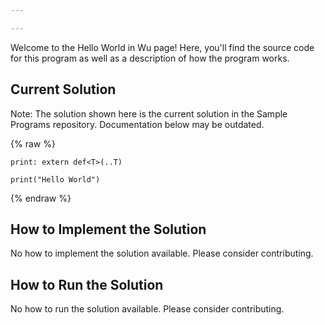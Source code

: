 ```yaml
---

---
```


Welcome to the Hello World in Wu page! Here, you'll find the source code for this program as well as a description of how the program works.

## Current Solution

Note: The solution shown here is the current solution in the Sample Programs repository. Documentation below may be outdated.

{% raw %}

```Wu
print: extern def<T>(..T)

print("Hello World")

```

{% endraw %}

## How to Implement the Solution

No how to implement the solution available. Please consider contributing.

## How to Run the Solution

No how to run the solution available. Please consider contributing.